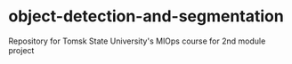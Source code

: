 # object-detection-and-segmentation
Repository for Tomsk State University's MlOps course for 2nd module project 
